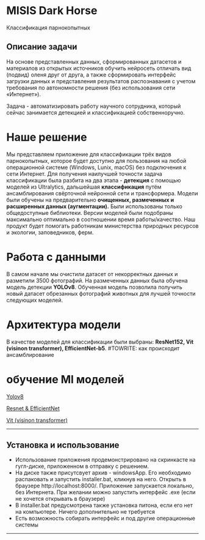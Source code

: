 # MISIS Dark Horse

Классификация парнокопытных

## Описание задачи

На основе представленных данных, сформированных датасетов и материалов из открытых источников обучить нейросеть отличать вид (подвид) оленя друг от друга, а также сформировать интерфейс загрузки данных и представления результатов распознавания с учетом требования по автономности решения (без использования сети «Интернет»).

Задача - автоматизировать работу научного сотрудника, который сейчас занимается детекцией и классификацией собственноручно.

# Наше решение

Мы представляем приложение для классификации трёх видов парнокопытных, которое будет доступно для пользования на любой операционной системе (Windows, Lunix, macOS) без подключения к сети Интернет.
Для получения наилучшей точности задача классификации была разбита на два этапа - **детекция** с помощью моделей из Ultralytics, дальшейшая **классификация** путём ансамблирования свёрточной нейронной сети и трансформера.
Модели были обучены на предварительно **очищенных, размеченных и расширенных данных (аугментации).**
Были использованы только общедоступные библиотеки.
Версии моделей были подобраны максимально оптимально в соотношении время работы/качество.
Наш продукт будет помогать работникам министерства природных ресурсов и экологии, заповедников, ферм.

# Работа с данными

В самом начале мы очистили датасет от некорректных данных и разметили 3500 фотографий. На размеченных данных была обучена модель детекции **YOLOv8**. Обученная модель позволила получить новый датасет обрезанных фотографий животных для лучшей точности следующих моделей.

# Архитектура модели

В качестве моделей для классификации были выбраны: **ResNet152, Vit (visinon transformer), EfficientNet-b5**. #TOWRITE: как происходит ансамблирование

# обучение Ml моделей

[Yolov8](./ML/yolov8.ipynb)

[Resnet & EfficientNet](./ML/ResNet_EfficientNet.ipynb)

[Vit (visinon transformer)](./ML/Vit.ipynb)

---
## Установка и использование

* Использование приложения продемонстрировано на скринкасте на гугл-диске, приложенном в отправку с решением.
* На диске также присутсвует архив - windowsApp. Его необходимо распаковать и запустить installer.bat, кликнув на него. Открыть в браузере http://localhost:8000/. Приложение запускается локально, без Интернета. При желании можно запустить интерфейс .exe (если не хочется открывать в браузере)
* В installer.bat предусмотрена также установка питона, если его нет на компьютере. Ничего дополнительно не требуется
* Есть возможность собирать интерфейс и под другие операционные системы

---